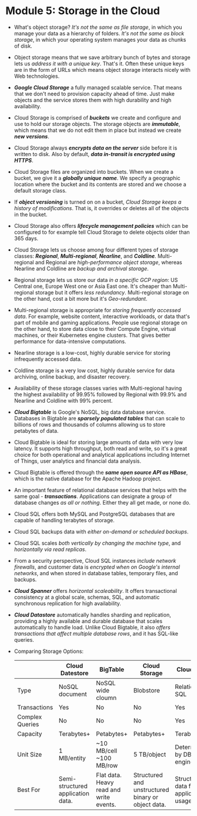 # Module 5: Storage in the Cloud

- What's object storage? *It's not the same as file storage*, in which you manage your data as a hierarchy of folders. *It's not the same as block storage*, in which your operating system manages your data as chunks of disk.
- Object storage means that we save arbitrary bunch of bytes and storage lets us *address it with a unique key*. That's it. Often these unique keys are in the form of URLs which means object storage interacts nicely with Web technologies.
- ***Google Cloud Storage*** a fully managed scalable service. That means that we don't need to provision capacity ahead of time. Just make objects and the service stores them with high durability and high availability.
- Cloud Storage is comprised of ***buckets*** we create and configure and use to hold our storage objects. The storage objects are ***immutable***, which means that we do not edit them in place but instead we create ***new versions***.
- Cloud Storage always ***encrypts data on the server*** side before it is written to disk. Also by default, ***data in-transit is encrypted using HTTPS***.
- Cloud Storage files are organized into buckets. When we create a bucket, we give it a ***globally unique name***. We specify a geographic location where the bucket and its contents are stored and we choose a default storage class.
- If ***object versioning*** is turned on on a bucket, *Cloud Storage keeps a history of modifications*. That is, it overrides or deletes all of the objects in the bucket.
- Cloud Storage also offers ***lifecycle management policies*** which can be configured to for example tell Cloud Storage to delete objects older than 365 days.
- Cloud Storage lets us choose among four different types of storage classes: ***Regional***, ***Multi-regional***, ***Nearline***, and ***Coldline***. Multi-regional and Regional are *high-performance object storage*, whereas Nearline and Coldline are *backup and archival storage*.
- Regional storage lets us store our data *in a specific GCP region*: US Central one, Europe West one or Asia East one. It's cheaper than Multi-regional storage but it offers *less redundancy*. Multi-regional storage on the other hand, cost a bit more but it's *Geo-redundant*.
- Multi-regional storage is appropriate for *storing frequently accessed data*. For example, website content, interactive workloads, or data that's part of mobile and gaming applications. People use regional storage on the other hand, to store data close to their Compute Engine, virtual machines, or their Kubernetes engine clusters. That gives better performance for data-intensive computations.
- Nearline storage is a low-cost, highly durable service for storing infrequently accessed data.
- Coldline storage is a very low cost, highly durable service for data archiving, online backup, and disaster recovery.
- Availability of these storage classes varies with Multi-regional having the highest availability of 99.95% followed by Regional with 99.9% and Nearline and Coldline with 99% percent.
- ***Cloud Bigtable*** is Google's NoSQL, big data database service. Databases in Bigtable are ***sparsely populated tables*** that can scale to billions of rows and thousands of columns allowing us to store petabytes of data.
- Cloud Bigtable is ideal for storing large amounts of data with very low latency. It supports high throughput, both read and write, so it's a great choice for both operational and analytical applications including Internet of Things, user analytics and financial data analysis.
- Cloud Bigtable is offered through the ***same open source API as HBase***, which is the native database for the Apache Hadoop project.
- An important feature of relational database services that helps with the same goal - ***transactions***. Applications can designate a group of database changes *as all or nothing*. Either they all get made, or none do.
- Cloud SQL offers both MySQL and PostgreSQL databases that are capable of handling terabytes of storage.
- Cloud SQL backups data with *either on-demand or scheduled backups*.
- Cloud SQL scales *both vertically by changing the machine type*, and *horizontally via read replicas*.
- From a security perspective, Cloud SQL instances *include network firewalls*, and customer data is *encrypted when on Google's internal networks*, and when stored in database tables, temporary files, and backups.
- ***Cloud Spanner*** offers *horizontal scaleability*. It offers transactional consistency at a global scale, schemas, SQL, and automatic synchronous replication for high availability.
- ***Cloud Datastore*** automatically handles sharding and replication, providing a highly available and durable database that scales automatically to handle load. Unlike Cloud Bigtable, it also *offers transactions that affect multiple database rows*, and it has SQL-like queries.
- Comparing Storage Options:
  
  |                 | Cloud Datestore                   | BigTable                                | Cloud Storage                                      | Cloud SQL                                | Cloud Spanner                     | BigQuery                                     |
  | --------------- | --------------------------------- | --------------------------------------- | -------------------------------------------------- | ---------------------------------------- | --------------------------------- | -------------------------------------------- |
  | Type            | NoSQL document                    | NoSQL wide cloumn                       | Blobstore                                          | Relational SQL                           | Relational SQL                    | Relational SQL                               |
  | Transactions    | Yes                               | No                                      | No                                                 | Yes                                      | Yes                               | No                                           |
  | Complex Queries | No                                | No                                      | No                                                 | Yes                                      | Yes                               | Yes                                          |
  | Capacity        | Terabytes+                        | Petabytes+                              | Petabytes+                                         | Terabytes+                               | Petabytes+                        | Petabytes+                                   |
  | Unit Size       | 1 MB/entity                       | ~10 MB/cell<br/>~100 MB/row             | 5 TB/object                                        | Determined by DB engine                  | 10,240 MiB/row                    | 10 MB/row                                    |
  | Best For        | Semi-structured application data. | Flat data. Heavy read and write events. | Structured and unstructured binary or object data. | Structured data for applications usages. | Large scale database application. | Interactive querying, and offline analytics. |